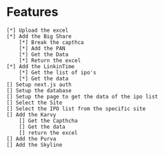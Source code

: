 #   Features
    [*] Upload the excel
    [*] Add the Big Share
        [*] Break the capthca
        [*] Add the PAN 
        [*] Get the Data 
        [*] Return the excel
    [*] Add the LinkinTime
        [*] Get the list of ipo's
        [*] Get the data
    [] Setup next.js auth
    [] Setup the database
    [] Setup the page to get the data of the ipo list 
    [] Select the Site
    [] Select the IPO list from the specific site
    [] Add the Karvy
        [] Get the Capthcha
        [] Get the data
        [] return the excel
    [] Add the Purva
    [] Add the Skyline